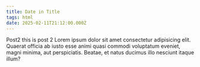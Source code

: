 ```yaml
---
title: Date in Title
tags: html
date: 2025-02-11T21:12:00.000Z
---
```


Post2 this is post 2 Lorem ipsum dolor sit amet consectetur adipisicing elit. Quaerat officia ab iusto esse animi quasi
commodi voluptatum eveniet, magni minima, aut perspiciatis. Beatae, et natus ducimus illo nesciunt itaque illum?

